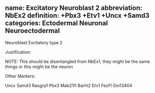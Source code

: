 name: Excitatory Neuroblast 2
abbreviation: NbEx2
definition: +Pbx3 +Etv1 +Uncx +Samd3
categories: Ectodermal Neuronal Neuroectodermal
---

Neuroblast Excitatory type 2

Justification:

NOTE: This should be disentangled from NbEx1, they might be the same things or this might be the neuron

Other Markers:

Uncx
Samd3
Rasgrp1
Pbx3
Mab21l1
Barhl2
Etv1
Fezf1
Gm13404